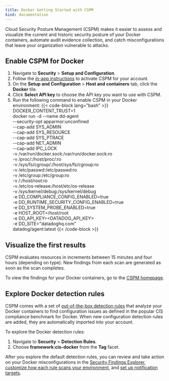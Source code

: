 ```yaml
---
title: Docker Getting Started with CSPM
kind: documentation
---
```


Cloud Security Posture Management (CSPM) makes it easier to assess and visualize the current and historic security posture of your Docker containers, automate audit evidence collection, and catch misconfigurations that leave your organization vulnerable to attacks.

## Enable CSPM for Docker

1. Navigate to **Security** > **Setup and Configuration**.
2. Follow the [in-app instructions][5] to activate CSPM for your account.
3. On the **Setup and Configuration** > **Host and containers** tab, click the **Docker** tile.
4. Click **Select API key** to choose the API key you want to use with CSPM.
5. Run the following command to enable CSPM in your Docker environment:
{{< code-block lang="bash" >}}
DOCKER_CONTENT_TRUST=1 \
  docker run -d --name dd-agent \
  --security-opt apparmor:unconfined \
  --cap-add SYS_ADMIN \
  --cap-add SYS_RESOURCE \
  --cap-add SYS_PTRACE \
  --cap-add NET_ADMIN \
  --cap-add IPC_LOCK \
  -v /var/run/docker.sock:/var/run/docker.sock:ro \
  -v /proc/:/host/proc/:ro \
  -v /sys/fs/cgroup/:/host/sys/fs/cgroup:ro \
  -v /etc/passwd:/etc/passwd:ro \
  -v /etc/group:/etc/group:ro \
  -v /:/host/root:ro \
  -v /etc/os-release:/host/etc/os-release \
  -v /sys/kernel/debug:/sys/kernel/debug \
  -e DD_COMPLIANCE_CONFIG_ENABLED=true \
  -e DD_RUNTIME_SECURITY_CONFIG_ENABLED=true \
  -e DD_SYSTEM_PROBE_ENABLED=true \
  -e HOST_ROOT=/host/root \
  -e DD_API_KEY=<DATADOG_API_KEY> \
  -e DD_SITE="datadoghq.com" \
  datadog/agent:latest
{{< /code-block >}}

## Visualize the first results

CSPM evaluates resources in increments between 15 minutes and four hours (depending on type). New findings from each scan are generated as soon as the scan completes.

To view the findings for your Docker containers, go to the [CSPM homepage][7].

## Explore Docker detection rules

CSPM comes with a set of [out-of-the-box detection rules][2] that analyze your Docker containers to find configuration issues as defined in the popular CIS compliance benchmark for Docker. When new configuration detection rules are added, they are automatically imported into your account.

To explore the Docker detection rules:

1. Navigate to **Security** > **Detection Rules**.
2. Choose **framework:cis-docker** from the **Tag** facet.

After you explore the default detection rules, you can review and take action on your  Docker misconfigurations in the [Security Findings Explorer][6], [customize how each rule scans your environment][3], and [set up notification targets][4].

[1]: https://docs.datadoghq.com/integrations/azure
[2]: /security_platform/default_rules/#cat-posture-management-infra
[3]: /security_platform/cspm/frameworks_and_benchmarks#customize-how-your-environment-is-scanned-by-each-rule
[4]: /security_platform/cspm/frameworks_and_benchmarks#set-notification-targets-for-detection-rules
[5]: https://app.datadoghq.com/security/configuration
[6]: https://app.datadoghq.com/security/compliance?time=now
[7]: https://app.datadoghq.com/security/compliance/homepage